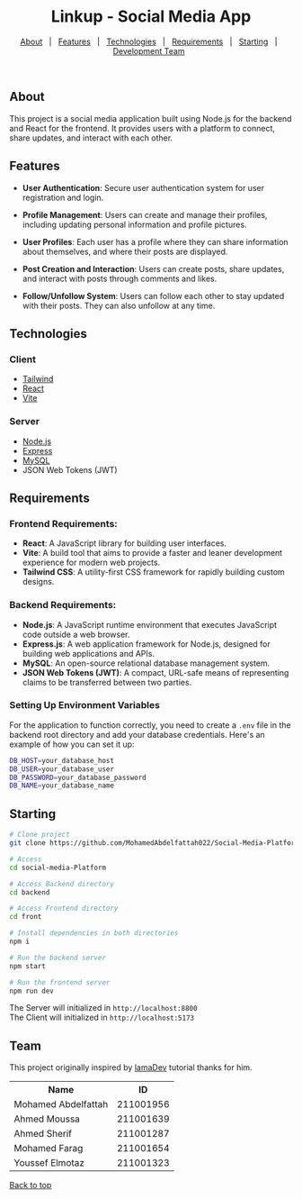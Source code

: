 <div align="center" id="top"> 
</div>

<h1 align="center">Linkup - Social Media App</h1>

<p align="center">
  <a href="#about">About</a> &#xa0; | &#xa0; 
  <a href="#features">Features</a> &#xa0; | &#xa0;
  <a href="#technologies">Technologies</a> &#xa0; | &#xa0;
  <a href="#requirements">Requirements</a> &#xa0; | &#xa0;
  <a href="#starting">Starting</a> &#xa0;  | &#xa0;
  <a href="#Team">Development Team</a> &#xa0;
</p>

<br>

## About

This project is a social media application built using Node.js for the backend and React for the frontend. It provides users with a platform to connect, share updates, and interact with each other.

## Features

- **User Authentication**: Secure user authentication system for user registration and login.

- **Profile Management**: Users can create and manage their profiles, including updating personal information and profile pictures.

- **User Profiles**: Each user has a profile where they can share information about themselves, and where their posts are displayed.

- **Post Creation and Interaction**: Users can create posts, share updates, and interact with posts through comments and likes.

- **Follow/Unfollow System**: Users can follow each other to stay updated with their posts. They can also unfollow at any time.

## Technologies

### **Client**

- [Tailwind](https://tailwindcss.com/)
- [React](https://react.dev/)
- [Vite](https://vitejs.dev/)

### **Server**

- [Node.js](https://nodejs.org/en/)
- [Express](https://expressjs.com/)
- [MySQL](https://www.mysql.com/)
- JSON Web Tokens (JWT)

## Requirements

### Frontend Requirements:

- **React**: A JavaScript library for building user interfaces.
- **Vite**: A build tool that aims to provide a faster and leaner development experience for modern web projects.
- **Tailwind CSS**: A utility-first CSS framework for rapidly building custom designs.

### Backend Requirements:

- **Node.js**: A JavaScript runtime environment that executes JavaScript code outside a web browser.
- **Express.js**: A web application framework for Node.js, designed for building web applications and APIs.
- **MySQL**: An open-source relational database management system.
- **JSON Web Tokens (JWT)**: A compact, URL-safe means of representing claims to be transferred between two parties.

### Setting Up Environment Variables

For the application to function correctly, you need to create a `.env` file in the backend root directory and add your database credentials. Here's an example of how you can set it up:

```bash
DB_HOST=your_database_host
DB_USER=your_database_user
DB_PASSWORD=your_database_password
DB_NAME=your_database_name
```

## Starting

```bash
# Clone project
git clone https://github.com/MohamedAbdelfattah022/Social-Media-Platform.git
```

```bash
# Access
cd social-media-Platform
```

```bash
# Access Backend directory
cd backend
```

```bash
# Access Frontend directory
cd front
```

```bash
# Install dependencies in both directories
npm i
```

```bash
# Run the backend server
npm start
```

```bash
# Run the frontend server
npm run dev
```

The Server will initialized in `http://localhost:8800`
<br>
The Client will initialized in `http://localhost:5173`

## Team

This project originally inspired by [lamaDev](https://github.com/safak) tutorial thanks for him.

<table>
  <tr>
    <th>Name</th>
    <th>ID</th>
  </tr>
  <tr>
    <td>Mohamed Abdelfattah</td>
    <td>211001956</td>
  </tr>
  <tr>
    <td>Ahmed Moussa</td>
    <td>211001639</td>
  </tr>
  <tr>
    <td>Ahmed Sherif</td>
    <td>211001287</td>
  </tr>
  <tr>
    <td>Mohamed Farag</td>
    <td>211001654</td>
  </tr>
  <tr>
    <td>Youssef Elmotaz</td>
    <td>211001323</td>
  </tr>
</table>

<!-- ### Backend
- **Name**: Mohamed Abdelfattah
- **Role**: Backend development, database management
- **GitHub**: [GitHub Profile](https://github.com/MohamedAbdelfattah022)

### Frontend

- **Name**: Ahmed Moussa
- **Role**: Frontend development, user interface design
- **GitHub**: [GitHub Profile](https://github.com/AhmedMoussaKhalill) -->

<a href="#top">Back to top</a>
